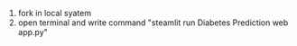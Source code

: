 1. fork in local syatem
2. open terminal and write command "steamlit run Diabetes Prediction web app.py"
